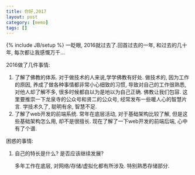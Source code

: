 ```yaml
---
title: 你好,2017
layout: post
category: [memo]
tags: []
---
```

{% include JB/setup %}
一眨眼, 2016就过去了.回首过去的一年, 和过去的几十年, 每次都让我感慨万千...  

2016做了几件事情:
1. 了解了佛教的体系. 对于做技术的人来说,学学佛教有好处. 做技术的, 因为工作的原因, 养成了做各种事情都非常小心细致的习惯, 导致对自己的工作很熟悉, 对他人却了解不多, 很多时候都自以为是地以为自己正确. 佛教让我们包容.  这里要推崇一下龙泉寺的公众号和贤二的公众号, 经常发布一些暖人心的智慧片言.  学技术久了, 聪明有余, 智慧不足. 
1. 了解了web开发的前端系统. 常年在底层活动, 对于基础架构比较了解, 但是这些基础架构怎么用, 却不是很擅长. 现在了解了一下web开发的前端后端, 心中有了个谱. 


困惑的事情:
1. 自己的特长是什么? 是否应该继续发展?  

    多年工作在底层, 对网络/存储/虚拟化都有所涉及. 特别熟悉存储部分. 




